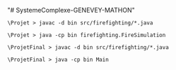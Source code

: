 "# SystemeComplexe-GENEVEY-MATHON" 

```
\Projet > javac -d bin src/firefighting/*.java
```
```
\Projet > java -cp bin firefighting.FireSimulation
```

```
\ProjetFinal > javac -d bin src/firefighting/*.java
```
```
\ProjetFinal > java -cp bin Main
```
